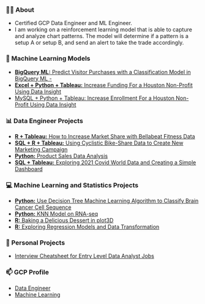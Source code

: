 ### 👩‍🎓 About
- Certified GCP Data Engineer and ML Engineer.
- I am working on a reinforcement learning model that is able to capture and analyze chart patterns. The model will determine if a pattern is a setup A or setup B, and send an alert to take the trade accordingly.



### 🌟 Machine Learning Models 
- [**BigQuery ML:** Predict Visitor Purchases with a Classification Model in BigQuery ML -](https://github.com/SamMLENG/Data-Portfolio/tree/main/Investing)
- [**Excel + Python + Tableau:** Increase Funding For a Houston Non-Profit Using Data Insight](https://github.com/SamMLENG/Data-Portfolio/tree/main/CEAP)
- [MySQL + Python + Tableau: Increase Enrollment For a Houston Non-Profit Using Data Insight](https://github.com/SamMLENG/Data-Portfolio/tree/main/FOC) 

### 📊 Data Engineer Projects 
- [**R + Tableau:** How to Increase Market Share with Bellabeat Fitness Data](https://github.com/xtenix88/Google-Data-Analytics-Bellabeat-Case-Study) 
- [**SQL + R + Tableau:** Using Cyclistic Bike-Share Data to Create New Marketing Campaign](https://github.com/xtenix88/Google-Data-Analytic-Capstone)
- [**Python:** Product Sales Data Analysis](https://github.com/emily1618/Data-Portfolio/blob/main/EDA/Products_Sales_Analysis.ipynb)
- [**SQL + Tableau:** Exploring 2021 Covid World Data and Creating a Simple Dashboard](https://github.com/xtenix88/SQL) 


### 💻 Machine Learning and Statistics Projects
- [**Python:** Use Decision Tree Machine Learning Algorithm to Classify Brain Cancer Cell Sequence](https://github.com/emily1618/Statistics-and-Models/tree/main/Decision-Tree) 
- [**Python:** KNN Model on RNA-seq](https://github.com/emily1618/Statistics-and-Models/tree/main/KNN-Model)
- [**R:** Baking a Delicious Dessert in plot3D](https://github.com/xtenix88/Statistical-Learning-in-R/tree/main/Dessert)
- [**R:** Exploring Regression Models and Data Transformation](https://github.com/xtenix88/Statistical-Learning-in-R/tree/main/Regression)


### 🔖 Personal Projects
- [Interview Cheatsheet for Entry Level Data Analyst Jobs](https://github.com/emily1618/Data-Portfolio/blob/main/CHEATSHEET/README.md)


### 📫 GCP Profile
- [Data Engineer](https://www.cloudskillsboost.google/public_profiles/ef6c8ba5-007e-4fb2-8e81-6860f57ffddd)
- [Machine Learning](https://www.cloudskillsboost.google/public_profiles/ef6c8ba5-007e-4fb2-8e81-6860f57ffddd)
